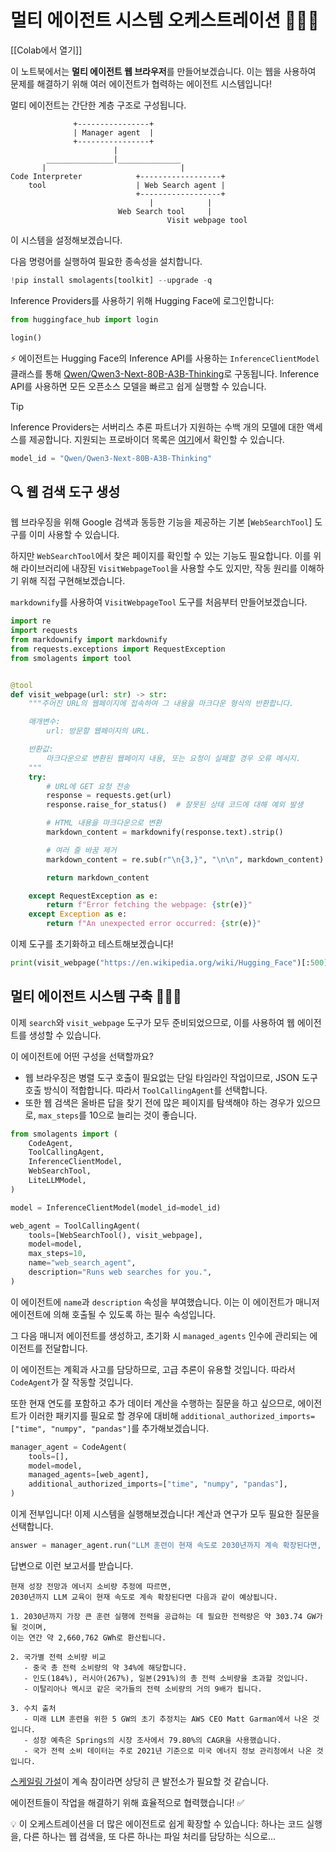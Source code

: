 # 멀티 에이전트 시스템 오케스트레이션 🤖🤝🤖

[[Colab에서 열기]]

이 노트북에서는 **멀티 에이전트 웹 브라우저**를 만들어보겠습니다. 이는 웹을 사용하여 문제를 해결하기 위해 여러 에이전트가 협력하는 에이전트 시스템입니다!

멀티 에이전트는 간단한 계층 구조로 구성됩니다.

```
              +----------------+
              | Manager agent  |
              +----------------+
                       |
        _______________|______________
       |                              |
Code Interpreter            +------------------+
    tool                    | Web Search agent |
                            +------------------+
                               |            |
                        Web Search tool     |
                                   Visit webpage tool
```
이 시스템을 설정해보겠습니다. 

다음 명령어를 실행하여 필요한 종속성을 설치합니다.

```py
!pip install smolagents[toolkit] --upgrade -q
```

Inference Providers를 사용하기 위해 Hugging Face에 로그인합니다:

```py
from huggingface_hub import login

login()
```

⚡️ 에이전트는 Hugging Face의 Inference API를 사용하는 `InferenceClientModel` 클래스를 통해 [Qwen/Qwen3-Next-80B-A3B-Thinking](https://huggingface.co/Qwen/Qwen3-Next-80B-A3B-Thinking)로 구동됩니다. Inference API를 사용하면 모든 오픈소스 모델을 빠르고 쉽게 실행할 수 있습니다.

> [!TIP]
> Inference Providers는 서버리스 추론 파트너가 지원하는 수백 개의 모델에 대한 액세스를 제공합니다. 지원되는 프로바이더 목록은 [여기](https://huggingface.co/docs/inference-providers/index)에서 확인할 수 있습니다.

```py
model_id = "Qwen/Qwen3-Next-80B-A3B-Thinking"
```

## 🔍 웹 검색 도구 생성

웹 브라우징을 위해 Google 검색과 동등한 기능을 제공하는 기본 [`WebSearchTool`] 도구를 이미 사용할 수 있습니다.

하지만 `WebSearchTool`에서 찾은 페이지를 확인할 수 있는 기능도 필요합니다.
이를 위해 라이브러리에 내장된 `VisitWebpageTool`을 사용할 수도 있지만, 작동 원리를 이해하기 위해 직접 구현해보겠습니다.

`markdownify`를 사용하여 `VisitWebpageTool` 도구를 처음부터 만들어보겠습니다.

```py
import re
import requests
from markdownify import markdownify
from requests.exceptions import RequestException
from smolagents import tool


@tool
def visit_webpage(url: str) -> str:
    """주어진 URL의 웹페이지에 접속하여 그 내용을 마크다운 형식의 반환합니다.

    매개변수:
        url: 방문할 웹페이지의 URL.

    반환값:
        마크다운으로 변환된 웹페이지 내용, 또는 요청이 실패할 경우 오류 메시지.
    """
    try:
        # URL에 GET 요청 전송
        response = requests.get(url)
        response.raise_for_status()  # 잘못된 상태 코드에 대해 예외 발생

        # HTML 내용을 마크다운으로 변환
        markdown_content = markdownify(response.text).strip()

        # 여러 줄 바꿈 제거
        markdown_content = re.sub(r"\n{3,}", "\n\n", markdown_content)

        return markdown_content

    except RequestException as e:
        return f"Error fetching the webpage: {str(e)}"
    except Exception as e:
        return f"An unexpected error occurred: {str(e)}"
```

이제 도구를 초기화하고 테스트해보겠습니다!

```py
print(visit_webpage("https://en.wikipedia.org/wiki/Hugging_Face")[:500])
```

## 멀티 에이전트 시스템 구축 🤖🤝🤖

이제 `search`와 `visit_webpage` 도구가 모두 준비되었으므로, 이를 사용하여 웹 에이전트를 생성할 수 있습니다.

이 에이전트에 어떤 구성을 선택할까요?
- 웹 브라우징은 병렬 도구 호출이 필요없는 단일 타임라인 작업이므로, JSON 도구 호출 방식이 적합합니다. 따라서 `ToolCallingAgent`를 선택합니다.
- 또한 웹 검색은 올바른 답을 찾기 전에 많은 페이지를 탐색해야 하는 경우가 있으므로, `max_steps`를 10으로 늘리는 것이 좋습니다.

```py
from smolagents import (
    CodeAgent,
    ToolCallingAgent,
    InferenceClientModel,
    WebSearchTool,
    LiteLLMModel,
)

model = InferenceClientModel(model_id=model_id)

web_agent = ToolCallingAgent(
    tools=[WebSearchTool(), visit_webpage],
    model=model,
    max_steps=10,
    name="web_search_agent",
    description="Runs web searches for you.",
)
```

이 에이전트에 `name`과 `description` 속성을 부여했습니다. 이는 이 에이전트가 매니저 에이전트에 의해 호출될 수 있도록 하는 필수 속성입니다.

그 다음 매니저 에이전트를 생성하고, 초기화 시 `managed_agents` 인수에 관리되는 에이전트를 전달합니다.

이 에이전트는 계획과 사고를 담당하므로, 고급 추론이 유용할 것입니다. 따라서 `CodeAgent`가 잘 작동할 것입니다.

또한 현재 연도를 포함하고 추가 데이터 계산을 수행하는 질문을 하고 싶으므로, 에이전트가 이러한 패키지를 필요로 할 경우에 대비해 `additional_authorized_imports=["time", "numpy", "pandas"]`를 추가해보겠습니다.

```py
manager_agent = CodeAgent(
    tools=[],
    model=model,
    managed_agents=[web_agent],
    additional_authorized_imports=["time", "numpy", "pandas"],
)
```

이게 전부입니다! 이제 시스템을 실행해보겠습니다! 계산과 연구가 모두 필요한 질문을 선택합니다.

```py
answer = manager_agent.run("LLM 훈련이 현재 속도로 2030년까지 계속 확장된다면, 2030년까지 가장 큰 훈련 실행에 전력을 공급하는 데 필요한 전력량은 GW 단위로 얼마가 될까요? 이는 일부 국가들과 비교했을 때 무엇에 해당할까요? 사용된 모든 수치에 대한 출처를 제공해주세요.")
```

답변으로 이런 보고서를 받습니다.
```
현재 성장 전망과 에너지 소비량 추정에 따르면,
2030년까지 LLM 교육이 현재 속도로 계속 확장된다면 다음과 같이 예상됩니다.

1. 2030년까지 가장 큰 훈련 실행에 전력을 공급하는 데 필요한 전력량은 약 303.74 GW가 될 것이며, 
이는 연간 약 2,660,762 GWh로 환산됩니다.

2. 국가별 전력 소비량 비교
   - 중국 총 전력 소비량의 약 34%에 해당합니다.
   - 인도(184%), 러시아(267%), 일본(291%)의 총 전력 소비량을 초과할 것입니다.
   - 이탈리아나 멕시코 같은 국가들의 전력 소비량의 거의 9배가 됩니다.

3. 수치 출처
   - 미래 LLM 훈련을 위한 5 GW의 초기 추정치는 AWS CEO Matt Garman에서 나온 것입니다.
   - 성장 예측은 Springs의 시장 조사에서 79.80%의 CAGR을 사용했습니다.
   - 국가 전력 소비 데이터는 주로 2021년 기준으로 미국 에너지 정보 관리청에서 나온 것입니다.
```

[스케일링 가설](https://gwern.net/scaling-hypothesis)이 계속 참이라면 상당히 큰 발전소가 필요할 것 같습니다.

에이전트들이 작업을 해결하기 위해 효율적으로 협력했습니다! ✅

💡 이 오케스트레이션을 더 많은 에이전트로 쉽게 확장할 수 있습니다: 하나는 코드 실행을, 다른 하나는 웹 검색을,  또 다른 하나는 파일 처리를 담당하는 식으로...
